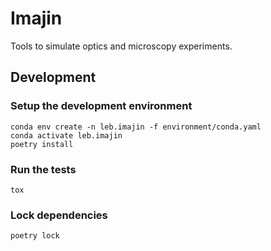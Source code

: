 # Imajin

Tools to simulate optics and microscopy experiments.

## Development

### Setup the development environment

```console
conda env create -n leb.imajin -f environment/conda.yaml
conda activate leb.imajin
poetry install
```

### Run the tests

```console
tox
```

### Lock dependencies

```console
poetry lock
```

